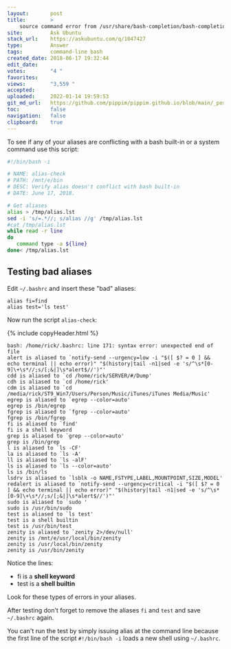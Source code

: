 ```yaml
---
layout:       post
title:        >
    source command error from /usr/share/bash-completion/bash-completion when I open a terminal
site:         Ask Ubuntu
stack_url:    https://askubuntu.com/q/1047427
type:         Answer
tags:         command-line bash
created_date: 2018-06-17 19:32:44
edit_date:    
votes:        "4 "
favorites:    
views:        "3,559 "
accepted:     
uploaded:     2022-01-14 19:59:53
git_md_url:   https://github.com/pippim/pippim.github.io/blob/main/_posts/2018/2018-06-17-source-command-error-from-^usr^share^bash-completion^bash-completion-when-I-open-a-terminal.md
toc:          false
navigation:   false
clipboard:    true
---
```


To see if any of your aliases are conflicting with a bash built-in or a system command use this script:



``` bash
#!/bin/bash -i

# NAME: alias-check
# PATH: /mnt/e/bin
# DESC: Verify alias doesn't conflict with bash built-in
# DATE: June 17, 2018.

# Get aliases
alias > /tmp/alias.lst
sed -i 's/=.*//; s/alias //g' /tmp/alias.lst
#cat /tmp/alias.lst
while read -r line 
do 
   command type -a ${line}
done< /tmp/alias.lst

```

## Testing bad aliases



Edit `~/.bashrc` and insert these "bad" aliases:

``` text
alias fi=find
alias test='ls test'

```

Now run the script `alias-check`:

{% include copyHeader.html %}
``` text
bash: /home/rick/.bashrc: line 171: syntax error: unexpected end of file
alert is aliased to `notify-send --urgency=low -i "$([ $? = 0 ] && echo terminal || echo error)" "$(history|tail -n1|sed -e 's/^\s*[0-9]\+\s*//;s/[;&|]\s*alert$//')"'
cdd is aliased to `cd /home/rick/SERVER/#/Dump'
cdh is aliased to `cd /home/rick'
cdm is aliased to `cd /media/rick/ST9_Win7/Users/Person/Music/iTunes/iTunes Media/Music'
egrep is aliased to `egrep --color=auto'
egrep is /bin/egrep
fgrep is aliased to `fgrep --color=auto'
fgrep is /bin/fgrep
fi is aliased to `find'
fi is a shell keyword
grep is aliased to `grep --color=auto'
grep is /bin/grep
l is aliased to `ls -CF'
la is aliased to `ls -A'
ll is aliased to `ls -alF'
ls is aliased to `ls --color=auto'
ls is /bin/ls
lsdrv is aliased to `lsblk -o NAME,FSTYPE,LABEL,MOUNTPOINT,SIZE,MODEL'
redalert is aliased to `notify-send --urgency=critical -i "$([ $? = 0 ] && echo terminal || echo error)" "$(history|tail -n1|sed -e 's/^\s*[0-9]\+\s*//;s/[;&|]\s*alert$//')"'
sudo is aliased to `sudo '
sudo is /usr/bin/sudo
test is aliased to `ls test'
test is a shell builtin
test is /usr/bin/test
zenity is aliased to `zenity 2>/dev/null'
zenity is /mnt/e/usr/local/bin/zenity
zenity is /usr/local/bin/zenity
zenity is /usr/bin/zenity

```


Notice the lines:



- fi is a <strong>shell keyword</strong>
- test is a <strong>shell builtin</strong>

Look for these types of errors in your aliases.

After testing don't forget to remove the aliases `fi` and `test` and save `~/.bashrc` again.

You can't run the test by simply issuing alias at the command line because the first line of the script `#!/bin/bash -i` loads a new shell using `~/.bashrc`.
